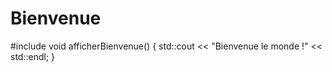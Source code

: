 # Bienvenue
#include <iostream>
void afficherBienvenue()
{
std::cout << "Bienvenue le monde !" << std::endl;
}
